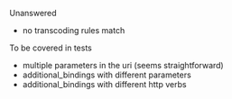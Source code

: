 Unanswered
- no transcoding rules match

To be covered in tests
- multiple parameters in the uri (seems straightforward)
- additional_bindings with different parameters
- additional_bindings with different http verbs
